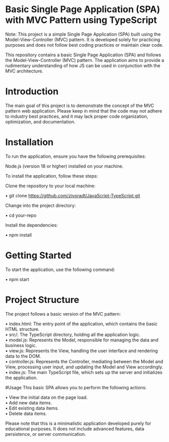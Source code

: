 # Basic Single Page Application (SPA) with MVC Pattern using TypeScript
Note: This project is a simple Single Page Application (SPA) built using the Model-View-Controller (MVC) pattern. It is developed solely for practicing purposes and does not follow best coding practices or maintain clear code.

This repository contains a basic Single Page Application (SPA) and follows the Model-View-Controller (MVC) pattern. The application aims to provide a rudimentary understanding of how JS can be used in conjunction with the MVC architecture.

# Introduction
The main goal of this project is to demonstrate the concept of the MVC pattern web application. Please keep in mind that the code may not adhere to industry best practices, and it may lack proper code organization, optimization, and documentation.

# Installation
To run the application, ensure you have the following prerequisites:

Node.js (version 18 or higher) installed on your machine.

To install the application, follow these steps:

Clone the repository to your local machine:

• git clone https://github.com/zivoradt/JavaScript-TypeScript.git<br>

Change into the project directory:

• cd your-repo<br>

Install the dependencies:

• npm install<br>

# Getting Started
To start the application, use the following command:

• npm start<br>

# Project Structure
The project follows a basic version of the MVC pattern:

• index.html: The entry point of the application, which contains the basic HTML structure.<br>
• src/: The TypeScript directory, holding all the application logic.<br>
• model.js: Represents the Model, responsible for managing the data and business logic.<br>
• view.js: Represents the View, handling the user interface and rendering data to the DOM.<br>
• controller.js: Represents the Controller, mediating between the Model and View, processing user input, and updating the Model and View accordingly.<br>
• index.js: The main TypeScript file, which sets up the server and initializes the application.<br>

#Usage
This basic SPA allows you to perform the following actions:

• View the initial data on the page load.<br>
• Add new data items.<br>
• Edit existing data items.<br>
• Delete data items.<br>

Please note that this is a minimalistic application developed purely for educational purposes. It does not include advanced features, data persistence, or server communication.
